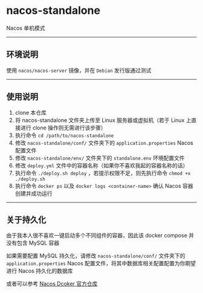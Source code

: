 # nacos-standalone

Nacos 单机模式

------

## 环境说明

使用 `nacos/nacos-server` 镜像，并在 `Debian` 发行版通过测试

------

## 使用说明

1. clone 本仓库
2. 将 nacos-standalone 文件夹上传至 Linux 服务器或虚拟机（若于 Linux 上直接进行 clone 操作则无需进行该步骤）
3. 执行命令 `cd /path/to/nacos-standalone` 
4. 修改 `nacos-standalone/conf/` 文件夹下的 `application.properties` Nacos 配置文件
5. 修改 `nacos-standalone/env/` 文件夹下的 `standalone.env` 环境配置文件
6. 修改 `deploy.yml` 文件中的容器名称（如果你不喜欢我起的容器名称的话）
7. 执行命令 `./deploy.sh deploy` ，若提示权限不足，则先执行命令 `chmod +x ./deploy.sh`
8. 执行命令 `docker ps` 以及 `docker logs <container-name>` 确认 Nacos 容器创建并成功运行

------

## 关于持久化

由于我本人很不喜欢一键启动多个不同组件的容器，因此该 docker compose 并没有包含 MySQL 容器

如果需要配置 MySQL 持久化，请修改 `nacos-standalone/conf/` 文件夹下的 `application.properties` Nacos 配置文件，将其中数据库相关配置配置为你期望进行 Nacos 持久化的数据库

或者可以参考 [Nacos Dcoker 官方仓库](https://github.com/nacos-group/nacos-docker)